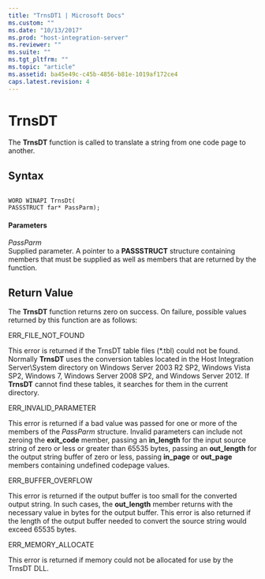 ```yaml
---
title: "TrnsDT1 | Microsoft Docs"
ms.custom: ""
ms.date: "10/13/2017"
ms.prod: "host-integration-server"
ms.reviewer: ""
ms.suite: ""
ms.tgt_pltfrm: ""
ms.topic: "article"
ms.assetid: ba45e49c-c45b-4856-b81e-1019af172ce4
caps.latest.revision: 4
---
```

# TrnsDT
The **TrnsDT** function is called to translate a string from one code page to another.  
  
## Syntax  
  
```  
  
WORD WINAPI TrnsDt(  
PASSSTRUCT far* PassParm);  
```  
  
#### Parameters  
 *PassParm*  
 Supplied parameter. A pointer to a **PASSSTRUCT** structure containing members that must be supplied as well as members that are returned by the function.  
  
## Return Value  
 The **TrnsDT** function returns zero on success. On failure, possible values returned by this function are as follows:  
  
 ERR_FILE_NOT_FOUND  
  
 This error is returned if the TrnsDT table files (\*.tbl) could not be found. Normally **TrnsDT** uses the conversion tables located in the Host Integration Server\System directory on Windows Server 2003 R2 SP2, Windows Vista SP2, Windows 7, Windows Server 2008 SP2, and Windows Server 2012. If **TrnsDT** cannot find these tables, it searches for them in the current directory.  
  
 ERR_INVALID_PARAMETER  
  
 This error is returned if a bad value was passed for one or more of the members of the *PassParm* structure. Invalid parameters can include not zeroing the **exit_code** member, passing an **in_length** for the input source string of zero or less or greater than 65535 bytes, passing an **out_length** for the output string buffer of zero or less, passing **in_page** or **out_page** members containing undefined codepage values.  
  
 ERR_BUFFER_OVERFLOW  
  
 This error is returned if the output buffer is too small for the converted output string. In such cases, the **out_length** member returns with the necessary value in bytes for the output buffer. This error is also returned if the length of the output buffer needed to convert the source string would exceed 65535 bytes.  
  
 ERR_MEMORY_ALLOCATE  
  
 This error is returned if memory could not be allocated for use by the TrnsDT DLL.